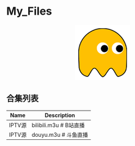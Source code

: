 # My_Files

<p align="center">
  <img src="https://raw.githubusercontent.com/TT3301/QX/main/icon/PacMan.png">
</p>

## 合集列表

| Name   | Description                                                   |
| ------------- | ------------------------------------------------------------- |
| IPTV源 | bilibili.m3u # B站直播      |
| IPTV源 | douyu.m3u # 斗鱼直播           |



